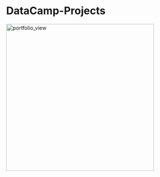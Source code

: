 # DataCamp-Projects

<img width="400" alt="portfolio_view" src="https://vectorlogoseek.com/wp-content/uploads/2019/05/datacamp-vector-logo.png">

